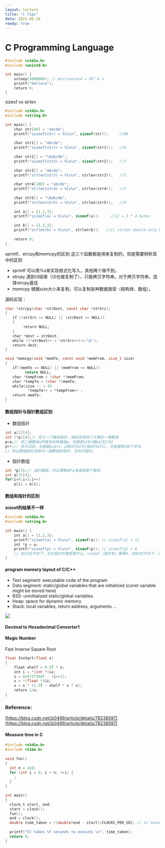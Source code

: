 ```yaml
---
layout: lecture
title: "C Tips"
date: 2022-06-10
ready: true
---
```


# C Programming Language

```c
#include <stdio.h>
#include <unistd.h>

int main() {
    usleep(5000000); // microsecond = 10^-6 s
    printf("hello\n");
    return 0;
}
```

sizeof vs strlen

```c
#include <stdio.h>
#include <string.h>
​
int main() {
    char str[80] = "abcde";
    printf("sizeof(str) = %lu\n", sizeof(str));     //80
​
    char str1[] = "abcde";
    printf("sizeof(str1) = %lu\n", sizeof(str1));   //6
​
    char str2[] = "\0abcde";
    printf("sizeof(str2) = %lu\n", sizeof(str2));   //7
​
    char str3[] = "abcde";
    printf("strlen(str3) = %lu\n", strlen(str3));   //5
​
    char str4[100] = "abcde";
    printf("strlen(str4) = %lu\n", strlen(str4));   //5
​
    char str5[] = "\0abcde";
    printf("strlen(str5) = %lu\n", strlen(str5));   //0
​
    int a[] = {1,2,3};
    printf("sizeof(a) = %lu\n", sizeof(a));     //12 = 3 * 4 bytes
​
    int b[] = {1,2,3};
    printf("strlen(b) = %lu\n", strlen(b));   //1; strlen should only be used in string
​
    return 0;
}
```

sprintf、strcpy和memcpy的区别 这三个函数都是用来复制的，但是需要辨析其中的区别

* sprintf 可以用%s来实现格式化写入，其他两个做不到。
* strcpy 遇到\0结束（\0也被复制了），只能拷贝字符串。对于拷贝字符串，选择strcpy最佳
* memcpy 根据size大小来复制，可以复制各种数据类型（结构体、数组）。

源码实现：

```c
char *strcpy(char *strDest, const char *strSrc);
{
　　if ((strSrc == NULL) || (strDest == NULL))
　　{
　　　　　return NULL;
　　}
　　char *dest = strDest;
　　while ((*strDest++ = *strSrc++)!='\0');
　　return dest;
}
```

```c
void *memcpy(void *memTo, const void *memFrom, size_t size)
{
　　if((memTo == NULL) || (memFrom == NULL))
         return NULL;
　　char *tempFrom = (char *)memFrom;
　　char *tempTo = (char *)memTo;
　　while(size -- > 0)
       　　*tempTo++ = *tempFrom++ ; 
　　return memTo;
}
```

#### 数组指针与指针数组区别

* 数组指针

```c
int a[3][4];
int (*p)[4];// 定义一个数组指针，指向含有四个元素的一维数组
p=a;// 将二维数组a的首地址赋值给p，也就是a[0]或&a[0][0]
p++;// 执行过后，也就是p=p+1，p跨过行a[0]指向行a[1]，也就是跨过4个步长
// 所以数组指针也称为一维数组的指针，也叫行指针。
```

* 指针数组

```c
int *p[3];// 指针数组，可以理解成*p本身就是个数组
int a[3][4];
for(i=0;i<3;i++)
    p[i] = a[i];
```

#### 数组和指针的区别

**sizeof的结果不一样**

```c
#include <stdio.h>
#include <string.h>
​
int main() {
    int a[] = {1,2,3};
    printf("sizeof(a) = %lu\n", sizeof(a)); // sizeof(a) = 12
    int *p = a;
    printf("sizeof(p) = %lu\n", sizeof(p)); // sizeof(p) = 8
    // 在32位平台下，无论指针的类型是什么，sizeof（指针名）都是4，在64位平台下，无论指针的类型是什么，sizeof（指针名）都是8。
}
```

#### program memory layout of C/C++

* Text segment: executable code of the program
* Data segment: static/global variables that are initialized (const variable might be stored here)
* BSS: uninitialized static/global variables
* Heap: space for dynamic memory
* Stack: local variables, return address, arguments …

![](https://raw.githubusercontent.com/Yukun4119/BlogImg/main/imgScreenshot%20from%202022-11-21%2016-14-21\_skljfdsf.png)

#### Decimal to Hexadecimal Converter1

#### Magic Number

Fast Inverse Square Root

```c
float InvSqrt(float x)
{
    float xhalf = 0.5f * x;
    int i = *(int *)&x;
    i = 0x5f3759df - (i>>1);
    x = *(float *)&i;
    x = x * (1.5f - xhalf * x * x);
    return 1/x;
}
```

### Reference:

[https://blog.csdn.net/lz0499/article/details/78238597](https://blog.csdn.net/lz0499/article/details/78238597)

#### Measure time in C

```c
#include <stdio.h>
#include <time.h>
​
void fun()
{
  int n = 1e8;
  for (int i = 0; i < n; ++i) {
    ;
  }
}
​
int main()
{
  clock_t start, end;
  start = clock();
  fun();
  end = clock();
  double time_taken = ((double)end - start)/CLOCKS_PER_SEC; // in seconds
​
  printf("It takes %f seconds to execute \n", time_taken);
  return 0;
}
​
```
